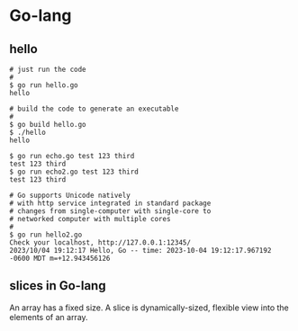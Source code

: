 # Go-lang


## hello

```
# just run the code
#
$ go run hello.go
hello

# build the code to generate an executable
#
$ go build hello.go
$ ./hello
hello

$ go run echo.go test 123 third
test 123 third
$ go run echo2.go test 123 third
test 123 third

# Go supports Unicode natively
# with http service integrated in standard package
# changes from single-computer with single-core to 
# networked computer with multiple cores
#
$ go run hello2.go
Check your localhost, http://127.0.0.1:12345/
2023/10/04 19:12:17 Hello, Go -- time: 2023-10-04 19:12:17.967192 -0600 MDT m=+12.943456126
```

## slices in Go-lang

An array has a fixed size. A slice is dynamically-sized, flexible view into the elements of an array. 


